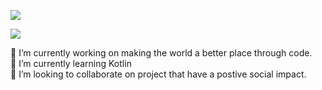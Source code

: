 <img
  src="https://cr-ss-service.azurewebsites.net/api/ScreenShot?widget=summary&username=Sanhacks&badges=2&show-avatar=false&style=--header-bg-color:%23000;--border-radius:10px"/>

<img
  src="https://cr-skills-chart-widget.azurewebsites.net/api/api?username=Sanhacks&skills=PHP,PYTHON,Java,Javascript,JSON,Typescript,CSS,HTML,&show-other-skills=true"
/>


🔭 I’m currently working on making the world a better place through code.<br>
🌱 I’m currently learning Kotlin<br>
👯 I’m looking to collaborate on project that have a postive social impact.<br>

